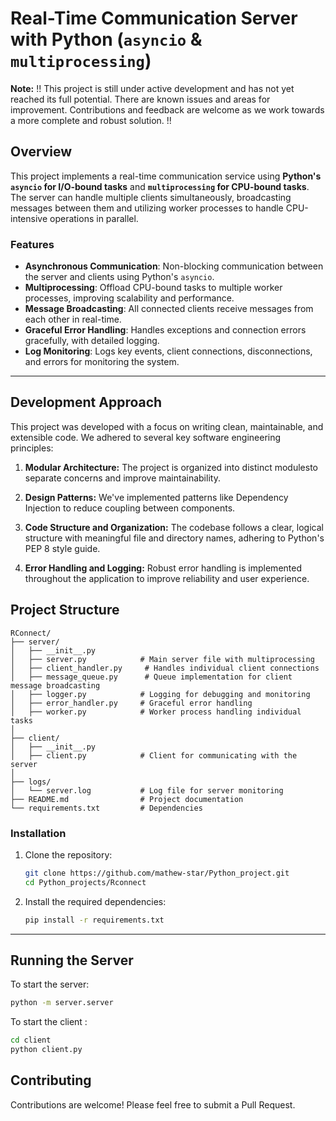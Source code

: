 # Real-Time Communication Server with Python (`asyncio` & `multiprocessing`)

**Note:** !!  This project is still under active development and has not yet reached its full potential. There are known issues and areas for improvement. Contributions and feedback are welcome as we work towards a more complete and robust solution. !!


## Overview

This project implements a real-time communication service using **Python's `asyncio` for I/O-bound tasks** and **`multiprocessing` for CPU-bound tasks**. The server can handle multiple clients simultaneously, broadcasting messages between them and utilizing worker processes to handle CPU-intensive operations in parallel.

### Features

- **Asynchronous Communication**: Non-blocking communication between the server and clients using Python's `asyncio`.
- **Multiprocessing**: Offload CPU-bound tasks to multiple worker processes, improving scalability and performance.
- **Message Broadcasting**: All connected clients receive messages from each other in real-time.
- **Graceful Error Handling**: Handles exceptions and connection errors gracefully, with detailed logging.
- **Log Monitoring**: Logs key events, client connections, disconnections, and errors for monitoring the system.

---




## Development Approach

This project was developed with a focus on writing clean, maintainable, and extensible code. We adhered to several key software engineering principles:


1. **Modular Architecture:** The project is organized into distinct modulesto separate concerns and improve maintainability.

2. **Design Patterns:** We've implemented patterns like Dependency Injection to reduce coupling between components.

3. **Code Structure and Organization:** The codebase follows a clear, logical structure with meaningful file and directory names, adhering to Python's PEP 8 style guide.

4. **Error Handling and Logging:** Robust error handling is implemented throughout the application to improve reliability and user experience.

## Project Structure

```
RConnect/
├── server/
│   ├── __init__.py
│   ├── server.py            # Main server file with multiprocessing
│   ├── client_handler.py     # Handles individual client connections
│   ├── message_queue.py      # Queue implementation for client message broadcasting
│   ├── logger.py            # Logging for debugging and monitoring
│   ├── error_handler.py     # Graceful error handling
│   ├── worker.py            # Worker process handling individual tasks
│
├── client/
│   ├── __init__.py
│   ├── client.py            # Client for communicating with the server
│
├── logs/
│   └── server.log           # Log file for server monitoring
├── README.md                # Project documentation
└── requirements.txt         # Dependencies

```


### Installation

1. Clone the repository:
    ```bash
    git clone https://github.com/mathew-star/Python_project.git
    cd Python_projects/Rconnect
    ```

2. Install the required dependencies:
    ```bash
    pip install -r requirements.txt
    ```



---

## Running the Server

To start the server:

```bash
python -m server.server
```

To start the client :

```bash
cd client
python client.py
```


## Contributing

Contributions are welcome! Please feel free to submit a Pull Request.